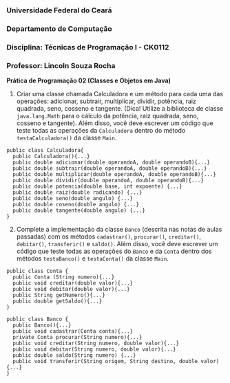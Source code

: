 ### **Universidade Federal do Ceará**
### **Departamento de Computação**
### **Disciplina: Técnicas de Programação I - CK0112** 
### **Professor: Lincoln Souza Rocha**

**Prática de Programação 02 (Classes e Objetos em Java)**

1) Criar uma classe chamada Calculadora e um método para cada uma das operações: adicionar, subtrair, multiplicar, dividir, potência, raiz quadrada, seno, cosseno e tangente. (Dica! Utilize a biblioteca de classe `java.lang.Math` para o cálculo da potência, raiz quadrada, seno, cosseno e tangente). Além disso, você deve escrever um código que teste todas as operações da `Calculadora` dentro do método `testaCalculadora()` da classe `Main`.


```
public class Calculadora{
  public Calculadora(){...} 
  public double adicionar(double operandoA, double operandoB){...}
  public double subtrair(double operandoA, double operandoB){...}
  public double multiplicar(double operandoA, double operandoB){...}
  public double dividir(double operandoA, double operandoB){...}
  public double potencia(double base, int expoente) {...}
  public double raiz(double radicando) {...}
  public double seno(double angulo) {...}
  public double coseno(double angulo) {...}
  public double tangente(double angulo) {...}
} 
```

2) Complete a implementação da classe `Banco` (descrita nas notas de aulas passadas) com os métodos `cadastrar()`,  `procurar()`, `creditar()`, `debitar()`, `transferir()` e `saldo()`.  Além disso, você deve escrever um código que teste todas as operações do `Banco` e da `Conta` dentro dos métodos `testaBanco()` e `testaConta()` da classe `Main`.
 

```
public class Conta {
  public Conta (String numero){...} 
  public void creditar(double valor){...}
  public void debitar(double valor){...}
  public String getNumero(){...}
  public double getSaldo(){...}
}
```

```
public class Banco {
  public Banco(){...} 
  public void cadastrar(Conta conta){...}
  private Conta procurar(String numero){...}
  public void creditar(String numero, double valor){...}
  public void debitar(String numero, double valor){...}
  public double saldo(String numero) {...}
  public void transferir(String origem, String destino, double valor){...} 
}
```